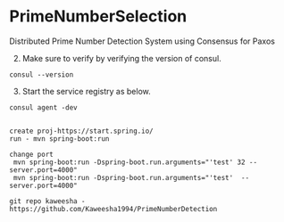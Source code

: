 # PrimeNumberSelection
Distributed Prime Number Detection System using Consensus for Paxos



2. Make sure to verify by verifying the version of consul. 
```
consul --version
```

3. Start the service registry as below. 
```
consul agent -dev


create proj-https://start.spring.io/
run - mvn spring-boot:run

change port 
 mvn spring-boot:run -Dspring-boot.run.arguments="'test' 32 --server.port=4000"
 mvn spring-boot:run -Dspring-boot.run.arguments="'test'  --server.port=4000"
 
git repo kaweesha - https://github.com/Kaweesha1994/PrimeNumberDetection